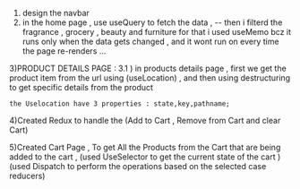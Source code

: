 1) design the navbar 
2) in the home page , use useQuery to fetch the data , 
  -- then i filterd the fragrance , grocery , beauty and furniture for that i used useMemo bcz it runs only when the data gets changed , and it wont run on every time the page re-renders ...
  

  3)PRODUCT DETAILS PAGE : 
    3.1 ) in products details page , first we get the product item from the url using (useLocation) , and then using destructuring to get specific details from the product

    the Uselocation have 3 properties : state,key,pathname;

  4)Created Redux to handle the (Add to Cart , Remove from Cart and clear Cart) 
  
  5)Created Cart Page , To get All the Products from the Cart that are being added to the cart , 
  (used UseSelector to get the current state of the cart )
  (used Dispatch to perform the operations based on the selected case reducers)
  
     